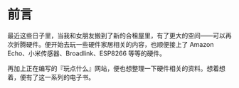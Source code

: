 前言
===

最近这些日子里，当我和女朋友搬到了新的合租屋里，有了更大的空间——可以再次折腾硬件。便开始去玩一些硬件家居相关的内容，也顺便接上了 Amazon Echo、小米传感器、Broadlink、ESP8266 等等的硬件。

再加上正在编写的『玩点什么』网站，便也想整理一下硬件相关的资料。想着想着，便有了这一系列的电子书。
